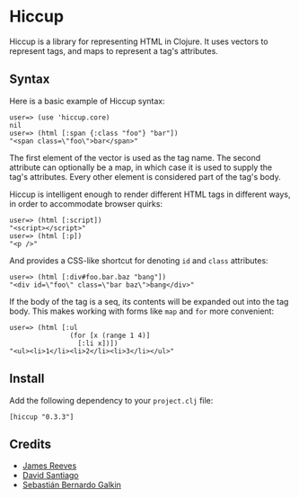 Hiccup
======

Hiccup is a library for representing HTML in Clojure. It uses vectors
to represent tags, and maps to represent a tag's attributes.

Syntax
------

Here is a basic example of Hiccup syntax:

    user=> (use 'hiccup.core)
    nil
    user=> (html [:span {:class "foo"} "bar"])
    "<span class=\"foo\">bar</span>"

The first element of the vector is used as the tag name. The second
attribute can optionally be a map, in which case it is used to supply
the tag's attributes. Every other element is considered part of the
tag's body.

Hiccup is intelligent enough to render different HTML tags in different
ways, in order to accommodate browser quirks:

    user=> (html [:script])
    "<script></script>"
    user=> (html [:p])
    "<p />"

And provides a CSS-like shortcut for denoting `id` and `class`
attributes:

    user=> (html [:div#foo.bar.baz "bang"])
    "<div id=\"foo\" class=\"bar baz\">bang</div>"

If the body of the tag is a seq, its contents will be expanded out into
the tag body. This makes working with forms like `map` and `for` more
convenient:

    user=> (html [:ul
                   (for [x (range 1 4)]
                     [:li x])])
    "<ul><li>1</li><li>2</li><li>3</li></ul>"

Install
-------

Add the following dependency to your `project.clj` file:

    [hiccup "0.3.3"]

Credits
-------

* [James Reeves](http://github.com/weavejester)
* [David Santiago](http://github.com/davidsantiago)
* [Sebastián Bernardo Galkin](http://github.com/paraseba)
